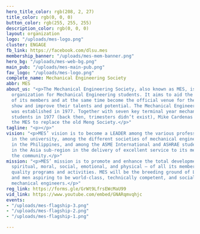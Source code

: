 ```yaml
---
hero_title_color: rgb(208, 2, 27)
title_color: rgb(0, 0, 0)
button_color: rgb(255, 255, 255)
description_color: rgb(0, 0, 0)
layout: organization
logo: "/uploads/mes-logo.png"
cluster: ENGAGE
fb_link: https://facebook.com/dlsu.mes
membership_banner: "/uploads/mes-mem-banner.png"
hero_bg: "/uploads/mes-web-bg.png"
main_pub: "/uploads/mes-main-pub.png"
fav_logo: "/uploads/mes-logo.png"
complete_name: Mechanical Engineering Society
abbr: MES
about_us: "<p>The Mechanical Engineering Society, also known as MES, is a professional
  organization for Mechanical Engineering students. It aims to aid the academic needs
  of its members and at the same time become the official venue for the members to
  show and improve their talents and potential. The Mechanical Engineering Society
  was established in 1977. Together with seven key terminal year mechanical engineering
  students in 1977 (back then, trimesters didn’t exist), Mike Cardenas established
  the MES to replace the old Meng Society.</p>"
tagline: "<p></p>"
vision: "<p>MES’ vision is to become a LEADER among the various professional organizations
  in the university, among the different societies of mechanical engineering students
  in the Philippines, and among the ASME International and ASHRAE student sections
  in the Asia sub-region in the delivery of excellent service to its members and to
  the community.</p>"
mission: "<p>MES’ mission is to promote and enhance the total development – intellectual,
  spiritual, moral, social, emotional, and physical – of all its members through its
  quality programs and activities. MES will be the breeding ground of Lasallian women
  and men aspiring to be world-class, technically competent, and socially responsible
  mechanical engineers.</p>"
reg_link: https://forms.gle/GrWt9LfrsEWcMaU99
vid_link: https://www.youtube.com/embed/GNARqmvqhjc
events:
- "/uploads/mes-flagship-3.png"
- "/uploads/mes-flagship-2.png"
- "/uploads/mes-flagship-1.png"

---
```

